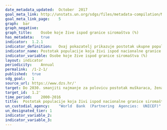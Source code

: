 ```yaml
---	
date_metadata_updated:	October  2017
goal_meta_link:	http://unstats.un.org/sdgs/files/metadata-compilation/Metadata-Goal-1.pdf'
goal_meta_link_page:	5
graph:	bar
graph_negative:	
graph_title:	Osobe koje žive ispod granice siromaštva (%)
has_metadata:	true
indicator:	1.2.1
indicator_definition:	Ovaj pokazatelj prikazuje postotak ukupne populacije i postotak zaposlene populacije koja živi u kućanstvima kojima je potrošnja ili dohodak po članu kućanstva ispod nacionalne granice siromaštva. 
indicator_name:	Postotak populacije koja živi ispod nacionalne granice siromaštva, prema spolu i dobi
indicator_variable:	Osobe koje žive ispod granice siromaštva (%)
layout:	indicator
periodicity:	Annual
permalink:	/1-2-1/
published:	true
sdg_goal:	1
source_url:	https://www.dzs.hr/'
target:	Do 2030. smanjiti najmanje za polovicu postotak muškaraca, žena i djece svih dobnih skupina koja žive u siromaštvu u svim svojim dimenzijama prema nacionalnim definicijama siromaštva
target_id:	1.2'
time_period:	2000-2016
title:	Postotak populacije koja živi ispod nacionalne granice siromaštva, prema spolu i dobi
un_custodial_agency:	"World  Bank  (Partnering  Agencies:  UNICEF)"
un_designated_tier:	1
indicator_variable_2:	
indicator_variable_3:	
---	
```

